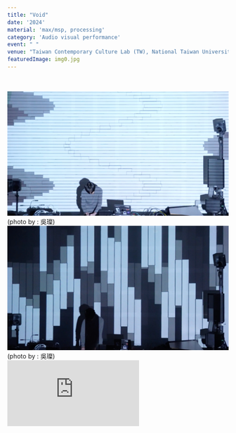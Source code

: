 ```yaml
---
title: "Void"
date: '2024'
material: 'max/msp, processing'
category: 'Audio visual performance'
event: " "
venue: "Taiwan Contemporary Culture Lab (TW), National Taiwan University of Arts (TW)"
featuredImage: img0.jpg
---
```

  <div class="box">
      <div class="dscrptn">
        <br>
      </div>
  </div>

  <div class="box">
      <div class="dscrptn">
        <br>
      </div>
  </div>

  <div class="box">
      <img class="subimg" src="./img1.jpg">
      <div class="photocredit">(photo by : 吳璨)</div>
  </div>
  <div class="box">
      <img class="subimg" src="./img2.jpg">
      <div class="photocredit">(photo by : 吳璨)</div>
  </div>


  <div class="box"></div>

  <iframe title="vimeo-player" src="https://player.vimeo.com/video/1069926808?h=06fb2c96db" frameborder="0" allowfullscreen></iframe>


  <div class="box"></div>
